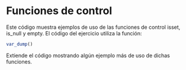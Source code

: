 # Funciones de control
Este código muestra ejemplos de uso de las funciones de control isset, is_null y empty. El código del ejercicio utiliza la función:
```php
var_dump()
```
Extiende el código mostrando algún ejemplo más de uso de dichas funciones.